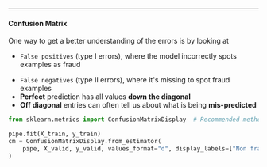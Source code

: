 ***
#### Confusion Matrix
One way to get a better understanding of the errors is by looking at
* `False positives` (type I errors), where the model incorrectly spots examples as fraud
- `False negatives` (type II errors), where it's missing to spot fraud examples
- **Perfect** prediction has all values **down the diagonal**
- **Off diagonal** entries can often tell us about what is being **mis-predicted**

```python
from sklearn.metrics import ConfusionMatrixDisplay  # Recommended method in sklearn 1.0

pipe.fit(X_train, y_train)
cm = ConfusionMatrixDisplay.from_estimator(
    pipe, X_valid, y_valid, values_format="d", display_labels=["Non fraud", "fraud"]
)
```